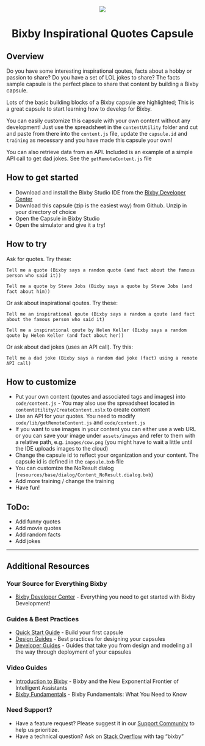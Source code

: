 <p align="Center">
  <img src="https://bixbydevelopers.com/dev/docs-assets/resources/dev-guide/bixby_logo_github-11221940070278028369.png">
  <br/>
  <h1 align="Center">Bixby Inspirational Quotes Capsule</h1>
</p>

## Overview

Do you have some interesting inspirational qoutes, facts about a hobby or passion to share? Do you have a set of LOL jokes to share? The facts sample capsule is the perfect place to share that content by building a Bixby capsule.

Lots of the basic building blocks of a Bixby capsule are highlighted; This is a great capsule to start learning how to develop for Bixby.

You can easily customize this capsule with your own content without any development! Just use the spreadsheet in the `contentUtility` folder and cut and paste from there into the `content.js` file, update the `capsule.id` and `training` as necessary and you have made this capsule your own!

You can also retrieve data from an API. Included is an example of a simple API call to get dad jokes. See the `getRemoteContent.js` file

## How to get started

* Download and install the Bixby Studio IDE from the [Bixby Developer Center](http://bixbydevelopers.com)
* Download this capsule (zip is the easiest way) from Github. Unzip in your directory of choice
* Open the Capsule in Bixby Studio
* Open the simulator and give it a try!


## How to try
Ask for quotes. Try these:

```
Tell me a quote (Bixby says a random quote (and fact about the famous person who said it))

Tell me a quote by Steve Jobs (Bixby says a quote by Steve Jobs (and fact about him))
```
Or ask about inspirational qoutes. Try these:
```
Tell me an inspirational qoute (Bixby says a random a qoute (and fact about the famous person who said it)

Tell me a inspirational qoute by Helen Keller (Bixby says a random qoute by Helen Keller (and fact about her))
```
Or ask about dad jokes (uses an API call). Try this:
```
Tell me a dad joke (Bixby says a random dad joke (fact) using a remote API call)
```

## How to customize
* Put your own content (qoutes and associated tags and images) into `code/content.js` - You may also use the spreadsheet located in `contentUtility/CreateContent.xslx` to create content
* Use an API for your quotes. You need to modify `code/lib/getRemoteContent.js` and `code/content.js`
* If you want to use images in your content you can either use a web URL or you can save your image under `assets/images` and refer to them with a relative path, e.g. `images/cow.png` (you might have to wait a little until the IDE uploads images to the cloud)
* Change the capsule id to reflect your organization and your content. The capsule id is defined in the `capsule.bxb` file
* You can customize the NoResult dialog (`resources/base/dialog/Content_NoResult.dialog.bxb`)
* Add more training / change the training
* Have fun!

## ToDo:
* Add funny quotes 
* Add movie quotes
* Add random facts
* Add jokes

---

## Additional Resources

### Your Source for Everything Bixby
* [Bixby Developer Center](http://bixbydevelopers.com) - Everything you need to get started with Bixby Development!

### Guides & Best Practices
* [Quick Start Guide](https://bixbydevelopers.com/dev/docs/get-started/quick-start) - Build your first capsule
* [Design Guides](https://bixbydevelopers.com/dev/docs/dev-guide/design-guides) - Best practices for designing your capsules
* [Developer Guides](https://bixbydevelopers.com/dev/docs/dev-guide/developers) - Guides that take you from design and modeling all the way through deployment of your capsules

### Video Guides
* [Introduction to Bixby](https://youtu.be/DFvpK4PosvI) - Bixby and the New Exponential Frontier of Intelligent Assistants
* [Bixby Fundamentals](https://bixby.developer.samsung.com/newsroom/en-us/22/01/2019/Teaching-Bixby-Fundamentals-What-You-Need-to-Know) - Bixby Fundamentals: What You Need to Know

### Need Support?
* Have a feature request? Please suggest it in our [Support Community](https://support.bixbydevelopers.com/hc/en-us/community/topics/360000183273-Feature-Requests) to help us prioritize.
* Have a technical question? Ask on [Stack Overflow](https://stackoverflow.com/questions/tagged/bixby) with tag “bixby”

